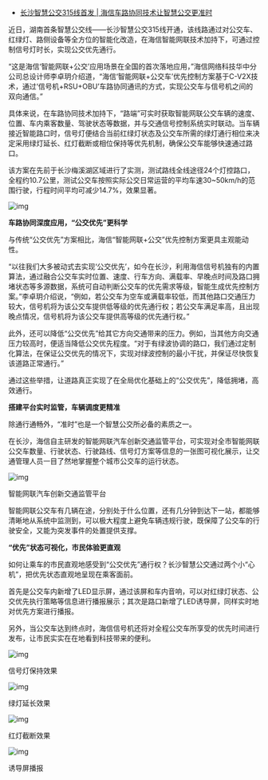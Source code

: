 - [长沙智慧公交315线首发 | 海信车路协同技术让智慧公交更准时](https://www.sohu.com/a/394010276_389742)

近日，湖南首条智慧公交线——长沙智慧公交315线开通，该线路通过对公交车、红绿灯、路侧设备等全方位的智能化改造，在海信智能网联技术加持下，可通过控制信号灯时长，实现公交优先通行。

“这是海信‘智能网联+公交’应用场景在全国的首次落地应用，”海信网络科技华中分公司总设计师李卓玥介绍道，“海信‘智能网联+公交车’优先控制方案基于C-V2X技术，通过‘信号机+RSU+OBU’车路协同通讯的方式，实现公交车与信号机之间的双向通信。”

具体来说，在车路协同技术加持下，“路端”可实时获取智能网联公交车辆的速度、位置、车内乘客数量、驾驶状态等数据，并与交通信号控制系统实时联动。当车辆接近智能路口时，信号灯便结合当前红绿灯状态及公交车所需的绿灯通行相位来决定采用绿灯延长、红灯截断或相位保持等优先机制，确保公交车能够快速通过路口。

该方案在先前于长沙梅溪湖区域进行了实测，测试路线全线途径24个灯控路口，全程约10.7公里，测试公交车按照实际公交日常运营的平均车速30~50km/h的范围行驶，行程时间平均可减少14.7%，效果显著。

![img](http://5b0988e595225.cdn.sohucs.com/images/20200509/ed18b83cfe584e1ca24aefb652ec7157.jpeg)

**车路协同深度应用，“公交优先”更科学**

与传统“公交优先”方案相比，海信“智能网联+公交”优先控制方案更具主观能动性。

“以往我们大多被动式去实现‘公交优先’，如今在长沙，利用海信信号机独有的内置算法，通过融合公交车实时位置、速度、行车方向、满载率、早晚点时间及路口拥堵状态等多源数据，系统可自动判断公交车的优先需求等级，智能生成优先控制方案。”李卓玥介绍说，“例如，若公交车为空车或满载率较低，而其他路口交通压力较大，信号机将为该公交车提供低等级的优先通行权；若公交车满足率高，且出现晚点情况，信号机将为该公交车提供高等级的优先通行权。”

此外，还可以降低“公交优先”给其它方向交通带来的压力。例如，当其他方向交通压力较高时，便适当降低公交优先程度。“对于有绿波协调的路口，我们通过定制化算法，在保证公交优先的情况下，实现对绿波控制的最小干扰，并保证尽快恢复该道路正常通行。”

通过这些举措，让道路真正实现了在全局优化基础上的“公交优先”，降低拥堵，高效通行。

**搭建平台实时监管，车辆调度更精准**

除通行通畅外，“准时”也是一个智慧公交所必备的素质之一。

在长沙，海信自主研发的智能网联汽车创新交通监管平台，可实现对全市智能网联公交车数量、行驶状态、行驶路线、信号灯方案等信息的一张图可视化展示，让交通管理人员一目了然地掌握整个城市公交车的运行状态。

![img](http://5b0988e595225.cdn.sohucs.com/images/20200509/3ad0129634a248da97ac1f10d4db4010.jpeg)

智能网联汽车创新交通监管平台

智能网联公交车有几辆在途，分别处于什么位置，还有几分钟到达下一站，都能够清晰地从系统中监测到，可以极大程度上避免车辆违规行驶，既保障了公交车的行驶安全，又能为突发事件的处置提供支撑。

**“优先”状态可视化，市民体验更直观**

如何让乘车的市民直观地感受到“公交优先”通行权？长沙智慧公交通过两个小“心机”，把优先状态直观地呈现在乘客面前。

首先是公交车内新增了LED显示屏，通过该屏和车内音响，可以对红绿灯状态、公交优先执行策略等信息进行播报展示；其次是路口新增了LED诱导屏，同样实时地对优先方案进行播报。

另外，当公交车达到终点时，海信信号机还将对全程公交车所享受的优先时间进行发布，让市民实实在在地看到科技带来的便利。

![img](http://5b0988e595225.cdn.sohucs.com/images/20200509/d952bb574dc74a75bb66641b9ae203f7.jpeg)

信号灯保持效果

![img](http://5b0988e595225.cdn.sohucs.com/images/20200509/94d19155888c4581a11a113561f82bd7.jpeg)

绿灯延长效果

![img](http://5b0988e595225.cdn.sohucs.com/images/20200509/af08f42203704ec7a72f679939bc8f46.jpeg)

红灯截断效果

![img](http://5b0988e595225.cdn.sohucs.com/images/20200509/e2a32eaf4f8243e5b3e63a7196560933.jpeg)

诱导屏播报